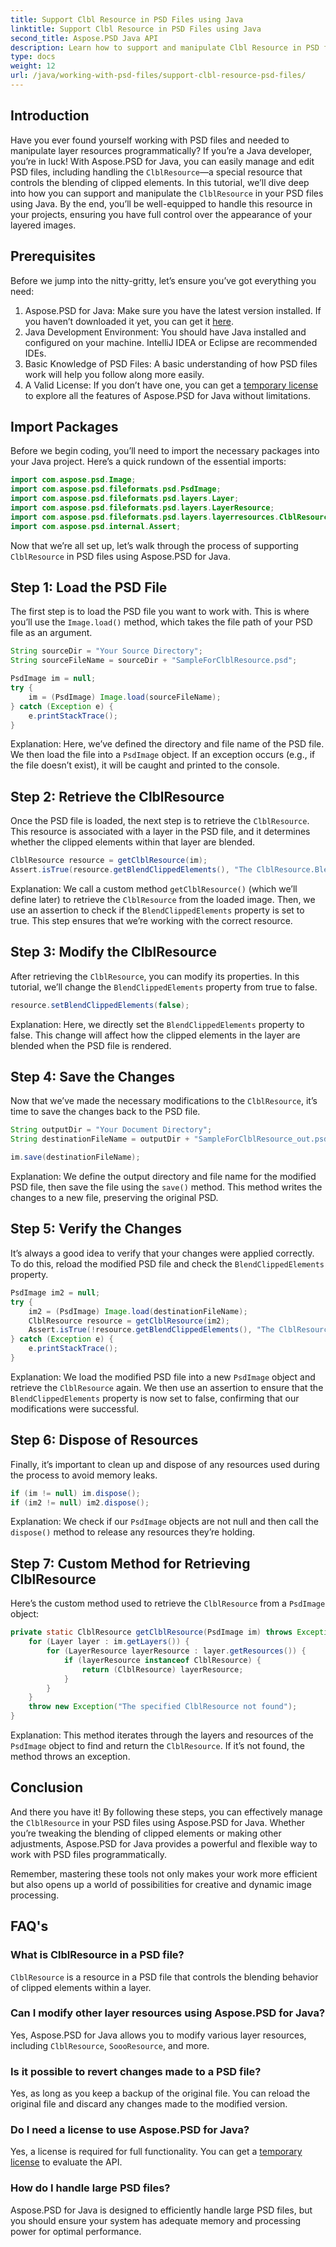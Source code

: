 ```yaml
---
title: Support Clbl Resource in PSD Files using Java
linktitle: Support Clbl Resource in PSD Files using Java
second_title: Aspose.PSD Java API
description: Learn how to support and manipulate Clbl Resource in PSD files using Aspose.PSD for Java. This detailed guide covers prerequisites, step-by-step instructions, and FAQs.
type: docs
weight: 12
url: /java/working-with-psd-files/support-clbl-resource-psd-files/
---
```

## Introduction

Have you ever found yourself working with PSD files and needed to manipulate layer resources programmatically? If you’re a Java developer, you’re in luck! With Aspose.PSD for Java, you can easily manage and edit PSD files, including handling the `ClblResource`—a special resource that controls the blending of clipped elements. In this tutorial, we’ll dive deep into how you can support and manipulate the `ClblResource` in your PSD files using Java. By the end, you’ll be well-equipped to handle this resource in your projects, ensuring you have full control over the appearance of your layered images.

## Prerequisites

Before we jump into the nitty-gritty, let’s ensure you’ve got everything you need:

1. Aspose.PSD for Java: Make sure you have the latest version installed. If you haven’t downloaded it yet, you can get it [here](https://releases.aspose.com/psd/java/).
2. Java Development Environment: You should have Java installed and configured on your machine. IntelliJ IDEA or Eclipse are recommended IDEs.
3. Basic Knowledge of PSD Files: A basic understanding of how PSD files work will help you follow along more easily.
4. A Valid License: If you don’t have one, you can get a [temporary license](https://purchase.aspose.com/temporary-license/) to explore all the features of Aspose.PSD for Java without limitations.

## Import Packages

Before we begin coding, you’ll need to import the necessary packages into your Java project. Here’s a quick rundown of the essential imports:

```java
import com.aspose.psd.Image;
import com.aspose.psd.fileformats.psd.PsdImage;
import com.aspose.psd.fileformats.psd.layers.Layer;
import com.aspose.psd.fileformats.psd.layers.LayerResource;
import com.aspose.psd.fileformats.psd.layers.layerresources.ClblResource;
import com.aspose.psd.internal.Assert;
```

Now that we’re all set up, let’s walk through the process of supporting `ClblResource` in PSD files using Aspose.PSD for Java.

## Step 1: Load the PSD File

The first step is to load the PSD file you want to work with. This is where you’ll use the `Image.load()` method, which takes the file path of your PSD file as an argument.

```java
String sourceDir = "Your Source Directory";
String sourceFileName = sourceDir + "SampleForClblResource.psd";

PsdImage im = null;
try {
    im = (PsdImage) Image.load(sourceFileName);
} catch (Exception e) {
    e.printStackTrace();
}
```

Explanation: Here, we’ve defined the directory and file name of the PSD file. We then load the file into a `PsdImage` object. If an exception occurs (e.g., if the file doesn’t exist), it will be caught and printed to the console.

## Step 2: Retrieve the ClblResource

Once the PSD file is loaded, the next step is to retrieve the `ClblResource`. This resource is associated with a layer in the PSD file, and it determines whether the clipped elements within that layer are blended.

```java
ClblResource resource = getClblResource(im);
Assert.isTrue(resource.getBlendClippedElements(), "The ClblResource.BlendClippedElements should be true");
```

Explanation: We call a custom method `getClblResource()` (which we’ll define later) to retrieve the `ClblResource` from the loaded image. Then, we use an assertion to check if the `BlendClippedElements` property is set to true. This step ensures that we’re working with the correct resource.

## Step 3: Modify the ClblResource

After retrieving the `ClblResource`, you can modify its properties. In this tutorial, we’ll change the `BlendClippedElements` property from true to false.

```java
resource.setBlendClippedElements(false);
```

Explanation: Here, we directly set the `BlendClippedElements` property to false. This change will affect how the clipped elements in the layer are blended when the PSD file is rendered.

## Step 4: Save the Changes

Now that we’ve made the necessary modifications to the `ClblResource`, it’s time to save the changes back to the PSD file.

```java
String outputDir = "Your Document Directory";
String destinationFileName = outputDir + "SampleForClblResource_out.psd";

im.save(destinationFileName);
```

Explanation: We define the output directory and file name for the modified PSD file, then save the file using the `save()` method. This method writes the changes to a new file, preserving the original PSD.

## Step 5: Verify the Changes

It’s always a good idea to verify that your changes were applied correctly. To do this, reload the modified PSD file and check the `BlendClippedElements` property.

```java
PsdImage im2 = null;
try {
    im2 = (PsdImage) Image.load(destinationFileName);
    ClblResource resource = getClblResource(im2);
    Assert.isTrue(!resource.getBlendClippedElements(), "The ClblResource.BlendClippedElements should change to false");
} catch (Exception e) {
    e.printStackTrace();
}
```

Explanation: We load the modified PSD file into a new `PsdImage` object and retrieve the `ClblResource` again. We then use an assertion to ensure that the `BlendClippedElements` property is now set to false, confirming that our modifications were successful.

## Step 6: Dispose of Resources

Finally, it’s important to clean up and dispose of any resources used during the process to avoid memory leaks.

```java
if (im != null) im.dispose();
if (im2 != null) im2.dispose();
```

Explanation: We check if our `PsdImage` objects are not null and then call the `dispose()` method to release any resources they’re holding.

## Step 7: Custom Method for Retrieving ClblResource

Here’s the custom method used to retrieve the `ClblResource` from a `PsdImage` object:

```java
private static ClblResource getClblResource(PsdImage im) throws Exception {
    for (Layer layer : im.getLayers()) {
        for (LayerResource layerResource : layer.getResources()) {
            if (layerResource instanceof ClblResource) {
                return (ClblResource) layerResource;
            }
        }
    }
    throw new Exception("The specified ClblResource not found");
}
```

Explanation: This method iterates through the layers and resources of the `PsdImage` object to find and return the `ClblResource`. If it’s not found, the method throws an exception.

## Conclusion

And there you have it! By following these steps, you can effectively manage the `ClblResource` in your PSD files using Aspose.PSD for Java. Whether you’re tweaking the blending of clipped elements or making other adjustments, Aspose.PSD for Java provides a powerful and flexible way to work with PSD files programmatically.

Remember, mastering these tools not only makes your work more efficient but also opens up a world of possibilities for creative and dynamic image processing.

## FAQ's

### What is ClblResource in a PSD file?  
`ClblResource` is a resource in a PSD file that controls the blending behavior of clipped elements within a layer.

### Can I modify other layer resources using Aspose.PSD for Java?  
Yes, Aspose.PSD for Java allows you to modify various layer resources, including `ClblResource`, `SoooResource`, and more.

### Is it possible to revert changes made to a PSD file?  
Yes, as long as you keep a backup of the original file. You can reload the original file and discard any changes made to the modified version.

### Do I need a license to use Aspose.PSD for Java?  
Yes, a license is required for full functionality. You can get a [temporary license](https://purchase.aspose.com/temporary-license/) to evaluate the API.

### How do I handle large PSD files?  
Aspose.PSD for Java is designed to efficiently handle large PSD files, but you should ensure your system has adequate memory and processing power for optimal performance.
